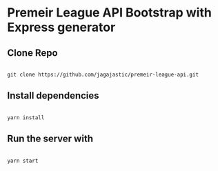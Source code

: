 # Premeir League API Bootstrap with Express generator

## Clone Repo
<code>
git clone https://github.com/jagajastic/premeir-league-api.git
</code>

## Install dependencies 
<code>
yarn install
</code>

## Run the server with 

<code>
yarn start
</code>
